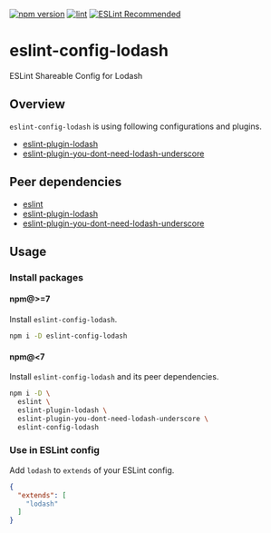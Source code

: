 [![npm version](https://badge.fury.io/js/eslint-config-lodash.svg)](https://badge.fury.io/js/eslint-config-lodash)
[![lint](https://github.com/lodash-community/eslint-config-lodash/actions/workflows/lint.yml/badge.svg)](https://github.com/lodash-community/eslint-config-lodash/actions/workflows/lint.yml)
[![ESLint Recommended](https://img.shields.io/badge/eslint-recommended-%234B32C3)](https://github.com/eslint-recommended)

# eslint-config-lodash

ESLint Shareable Config for Lodash

## Overview

`eslint-config-lodash` is using following configurations and plugins.

- [eslint-plugin-lodash](https://www.npmjs.com/package/eslint-plugin-lodash)
- [eslint-plugin-you-dont-need-lodash-underscore](https://www.npmjs.com/package/eslint-plugin-you-dont-need-lodash-underscore)

## Peer dependencies

- [eslint](https://www.npmjs.com/package/eslint)
- [eslint-plugin-lodash](https://www.npmjs.com/package/eslint-plugin-lodash)
- [eslint-plugin-you-dont-need-lodash-underscore](https://www.npmjs.com/package/eslint-plugin-you-dont-need-lodash-underscore)

## Usage

### Install packages

#### npm@>=7

Install `eslint-config-lodash`.

```sh
npm i -D eslint-config-lodash
```

#### npm@<7

Install `eslint-config-lodash` and its peer dependencies.

```sh
npm i -D \
  eslint \
  eslint-plugin-lodash \
  eslint-plugin-you-dont-need-lodash-underscore \
  eslint-config-lodash
```

### Use in ESLint config

Add `lodash` to `extends` of your ESLint config.

```json
{
  "extends": [
    "lodash"
  ]
}
```

